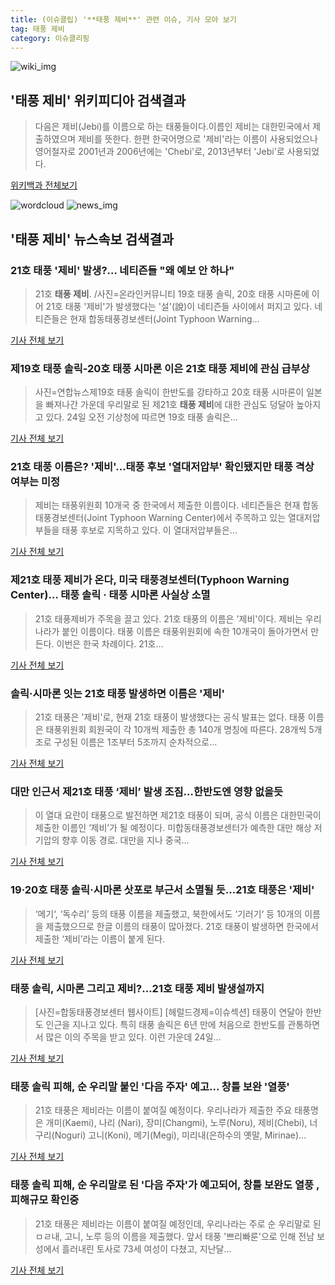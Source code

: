 ```yaml
---
title: (이슈클립) '**태풍 제비**' 관련 이슈, 기사 모아 보기
tag: 태풍 제비
category: 이슈클리핑
---
```

![wiki_img](https://user-images.githubusercontent.com/42597476/44503234-41136a80-a6d0-11e8-9071-6fc6418eafe4.png)
## **'**태풍 제비**'** 위키피디아 검색결과
>다음은 제비(Jebi)를 이름으로 하는 태풍들이다.이름인 제비는 대한민국에서 제출하였으며 제비를 뜻한다. 한편 한국어명으로 '제비'라는 이름이 사용되었으나 영어철자로 2001년과 2006년에는 'Chebi'로, 2013년부터 'Jebi'로 사용되었다.

<a href="https://ko.wikipedia.org/wiki/태풍 제비" target="_blank">위키백과 전체보기</a>

![wordcloud](https://s3.ap-northeast-2.amazonaws.com/lyrics101-wordcloud/2018-08-24-1535067437.png)
![news_img](https://user-images.githubusercontent.com/42597476/44507050-1206f400-a6e4-11e8-8d98-7ffbfebb353f.png)
## **'**태풍 제비**'** 뉴스속보 검색결과
### 21호 태풍 '제비' 발생?… 네티즌들 "왜 예보 안 하나"

>21호 **태풍 제비**. /사진=온라인커뮤니티 19호 태풍 솔릭, 20호 태풍 시마론에 이어 21호 태풍 '제비'가 발생했다는 '설'(說)이 네티즌들 사이에서 퍼지고 있다. 네티즌들은 현재 합동태풍경보센터(Joint Typhoon Warning...

<a href="http://moneys.mt.co.kr/news/mwView.php?no=2018082407448079548" target="_blank">기사 전체 보기</a>

### 제19호 태풍 솔릭-20호 태풍 시마론 이은 21호 **태풍 제비**에 관심 급부상

>사진=연합뉴스제19호 태풍 솔릭이 한반도를 강타하고 20호 태풍 시마론이 일본을 빠져나간 가운데 우리말로 된 제21호 **태풍 제비**에 대한 관심도 덩달아 높아지고 있다. 24일 오전 기상청에 따르면 19호 태풍 솔릭은...

<a href="http://sports.chosun.com/news/ntype.htm?id=201808250100221710016829&servicedate=20180824" target="_blank">기사 전체 보기</a>

### 21호 태풍 이름은? '제비'…태풍 후보 '열대저압부' 확인됐지만 태풍 격상 여부는 미정

>제비는 태풍위원회 10개국 중 한국에서 제출한 이름이다. 네티즌들은 현재 합동태풍경보센터(Joint Typhoon Warning Center)에서 주목하고 있는 열대저압부들을 태풍 후보로 지목하고 있다. 이 열대저압부들은...

<a href="http://news.imaeil.com/Society/2018082407184863991" target="_blank">기사 전체 보기</a>

### 제21호 **태풍 제비**가 온다, 미국 태풍경보센터(Typhoon Warning Center)… 태풍 솔릭 · 태풍 시마론 사실상 소멸

>21호 태풍제비가 주목을 끌고 있다. 21호 태풍의 이름은 '제비'이다. 제비는 우리나라가 붙인 이름이다. 태풍 이름은 태풍위원회에 속한 10개국이 돌아가면서 만든다. 이번은 한국 차례이다. 21호...

<a href="http://www.g-enews.com/ko-kr/news/article/news_all/2018082404485426084a01bf698f_1/article.html" target="_blank">기사 전체 보기</a>

### 솔릭·시마론 잇는 21호 태풍 발생하면 이름은 '제비'

>21호 태풍은 '제비'로, 현재 21호 태풍이 발생했다는 공식 발표는 없다. 태풍 이름은 태풍위원회 회원국이 각 10개씩 제출한 총 140개 명칭에 따른다. 28개씩 5개 조로 구성된 이름은 1조부터 5조까지 순차적으로...

<a href="http://stoo.asiae.co.kr/news/naver_view.htm?idxno=2018082407382545316" target="_blank">기사 전체 보기</a>

### 대만 인근서 제21호 태풍 ‘제비’ 발생 조짐…한반도엔 영향 없을듯

>이 열대 요란이 태풍으로 발전하면 제21호 태풍이 되며, 공식 이름은 대한민국이 제출한 이름인 ‘제비’가 될 예정이다. 미합동태풍경보센터가 예측한 대만 해상 저기압의 향후 이동 경로. 대만을 지나 중국...

<a href="http://news.kmib.co.kr/article/view.asp?arcid=0012627404&code=61121111&cp=nv" target="_blank">기사 전체 보기</a>

### 19·20호 태풍 솔릭·시마론 삿포로 부근서 소멸될 듯...21호 태풍은 '제비'

>‘메기‘, ‘독수리’ 등의 태풍 이름을 제출했고, 북한에서도 ‘기러기‘ 등 10개의 이름을 제출했으므로 한글 이름의 태풍이 많아졌다. 21호 태풍이 발생하면 한국에서 제출한 ‘제비’라는 이름이 붙게 된다.

<a href="http://www.kookje.co.kr/news2011/asp/newsbody.asp?code=0300&key=20180824.99099011085" target="_blank">기사 전체 보기</a>

### 태풍 솔릭, 시마론 그리고 제비?…21호 **태풍 제비** 발생설까지

>[사진=합동태풍경보센터 웹사이트] [헤럴드경제=이슈섹션] 태풍이 연달아 한반도 인근을 지나고 있다. 특히 태풍 솔릭은 6년 만에 처음으로 한반도를 관통하면서 많은 이의 주목을 받고 있다. 이런 가운데 24일...

<a href="http://news.heraldcorp.com/view.php?ud=20180824000026" target="_blank">기사 전체 보기</a>

### 태풍 솔릭 피해, 순 우리말 붙인 '다음 주자' 예고... 창틀 보완 '열풍'

>21호 태풍은 제비라는 이름이 붙여질 예정이다. 우리나라가 제출한 주요 태풍명은 개미(Kaemi), 나리 (Nari), 장미(Changmi), 노루(Noru), 제비(Chebi), 너구리(Noguri) 고니(Koni), 메기(Megi), 미리내(은하수의 옛말, Mirinae)...

<a href="http://www.ccdn.co.kr/news/articleView.html?idxno=536104" target="_blank">기사 전체 보기</a>

### 태풍 솔릭 피해, 순 우리말로 된 '다음 주자'가 예고되어, 창틀 보완도 열풍 , 피해규모 확인중

>21호 태풍은 제비라는 이름이 붙여질 예정인데, 우리나라는 주로 순 우리말로 된 ㅁㄹ내, 고니, 노루 등의 이름을 제출했다. 앞서 태풍 '쁘리빠룬'으로 인해 전남 보성에서 흘러내린 토사로 73세 여성이 다쳤고, 지난달...

<a href="http://www.incheonnews.com/news/articleView.html?idxno=110185" target="_blank">기사 전체 보기</a>


